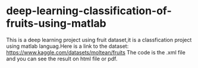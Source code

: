 # deep-learning-classification-of-fruits-using-matlab
This is a deep learning project using fruit dataset,it is a classfication project using matlab languag.Here is a link to the dataset: https://www.kaggle.com/datasets/moltean/fruits
The code is the .xml file and you can see the result on html file or pdf.
